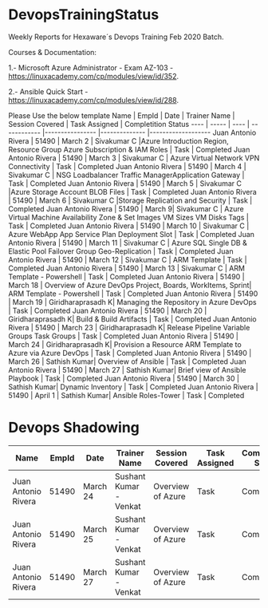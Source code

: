 # DevopsTrainingStatus
Weekly Reports for Hexaware´s Devops Training Feb 2020 Batch.

Courses & Documentation:

1.- Microsoft Azure Administrator - Exam AZ-103 - https://linuxacademy.com/cp/modules/view/id/352.

2.- Ansible Quick Start - https://linuxacademy.com/cp/modules/view/id/288.

Please Use the below template
Name | EmpId | Date | Trainer Name | Session Covered | Task Assigned | Completition Status 
---- | ----- | ---- | ------------ |---------------- |-------------- |------------------- 
Juan Antonio Rivera | 51490 | March 2 | Sivakumar C |Azure Introduction Region, Resource Group Azure Subscription & IAM Roles | Task | Completed
Juan Antonio Rivera | 51490 | March 3 | Sivakumar C | Azure Virtual Network VPN Connectivity | Task | Completed
Juan Antonio Rivera | 51490 | March 4 | Sivakumar C | NSG Loadbalancer Traffic ManagerApplication Gateway | Task | Completed
Juan Antonio Rivera | 51490 | March 5 | Sivakumar C |Azure Storage Account BLOB Files  | Task | Completed 
Juan Antonio Rivera | 51490 | March 6 | Sivakumar C |Storage Replication and Security  | Task | Completed 
Juan Antonio Rivera | 51490 | March 9| Sivakumar C | Azure Virtual Machine Availability Zone & Set Images  VM Sizes VM Disks Tags | Task | Completed 
Juan Antonio Rivera | 51490 | March 10 | Sivakumar C | Azure WebApp App Service Plan Deployment Slot | Task | Completed 
Juan Antonio Rivera | 51490 | March 11 | Sivakumar C | Azure SQL Single DB & Elastic Pool Failover Group Geo-Replication | Task | Completed 
Juan Antonio Rivera | 51490 | March 12 | Sivakumar C | ARM Template | Task | Completed
Juan Antonio Rivera | 51490 | March 13 | Sivakumar C | ARM Template - Powershell | Task | Completed 
Juan Antonio Rivera | 51490 | March 18 | Overview of Azure DevOps Project, Boards, WorkItems, Sprint| ARM Template - Powershell | Task | Completed 
Juan Antonio Rivera | 51490 | March 19 | Giridharaprasadh K| Managing the Repository in Azure DevOps | Task | Completed 
Juan Antonio Rivera | 51490 | March 20 | Giridharaprasadh K| Build & Build Artifacts | Task | Completed 
Juan Antonio Rivera | 51490 | March 23 | Giridharaprasadh K| Release Pipeline Variable Groups Task Groups | Task | Completed 
Juan Antonio Rivera | 51490 | March 24 | Giridharaprasadh K| Provision a Resource ARM Template to Azure via Azure DevOps | Task | Completed 
Juan Antonio Rivera | 51490 | March 26 | Sathish Kumar| Overview of Ansible | Task | Completed
Juan Antonio Rivera | 51490 | March 27 | Sathish Kumar| Brief view of Ansible Playbook | Task | Completed
Juan Antonio Rivera | 51490 | March 30 | Sathish Kumar| Dynamic Inventory | Task | Completed
Juan Antonio Rivera | 51490 | April 1 | Sathish Kumar| Ansible Roles-Tower | Task | Completed

# Devops Shadowing

Name | EmpId | Date | Trainer Name | Session Covered | Task Assigned | Completition Status 
---- | ----- | ---- | ------------ |---------------- |-------------- |------------------- 
Juan Antonio Rivera | 51490 | March 24 | Sushant Kumar - Venkat| Overview of Azure | Task | Completed
Juan Antonio Rivera | 51490 | March 25 | Sushant Kumar - Venkat| Overview of Azure | Task | Completed
Juan Antonio Rivera | 51490 | March 27 | Sushant Kumar - Venkat| Overview of Azure | Task | Completed
